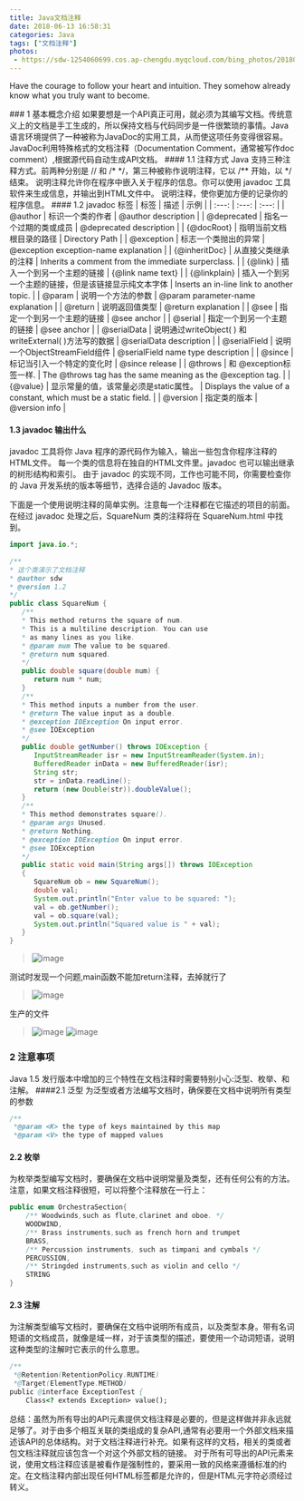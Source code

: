```yaml
---
title: Java文档注释
date: 2018-06-13 16:58:31
categories: Java
tags: ["文档注释"]
photos:
 - https://sdw-1254060699.cos.ap-chengdu.myqcloud.com/bing_photos/20180613.jpg
---
```


<p class="description">Have the courage to follow your heart and intuition. They somehow already know what you truly want to become.</p>
<!-- more -->
### 1 基本概念介绍
如果要想是一个API真正可用，就必须为其编写文档。传统意义上的文档是手工生成的，所以保持文档与代码同步是一件很繁琐的事情。Java语言环境提供了一种被称为JavaDoc的实用工具，从而使这项任务变得很容易。JavaDoc利用特殊格式的文档注释（Documentation Comment，通常被写作doc comment）,根据源代码自动生成API文档。
#### 1.1 注释方式
Java 支持三种注释方式。前两种分别是 // 和 /* */，第三种被称作说明注释，它以 /** 开始，以 */结束。
说明注释允许你在程序中嵌入关于程序的信息。你可以使用 javadoc 工具软件来生成信息，并输出到HTML文件中。
说明注释，使你更加方便的记录你的程序信息。
#### 1.2 javadoc 标签
| 标签     | 描述 | 示例   |
| :---: | :---: | :---: |
| @author | 标识一个类的作者 |  @author description    |
| @deprecated	    | 指名一个过期的类或成员	  |  @deprecated description
   |
| {@docRoot}     | 指明当前文档根目录的路径	   |  Directory Path  |
| @exception    | 标志一个类抛出的异常	   |  @exception exception-name explanation
  |
| {@inheritDoc}    | 从直接父类继承的注释	   |  Inherits a comment from the immediate surperclass.
  |
| {@link}   | 插入一个到另一个主题的链接	   |  	{@link name text}  |
| {@linkplain}   | 插入一个到另一个主题的链接，但是该链接显示纯文本字体	   |  	Inserts an in-line link to another topic.  |
| @param  | 说明一个方法的参数		   |  	@param parameter-name explanation
  |
| @return  | 说明返回值类型	   |  	@return explanation
  |
| @see	   | 指定一个到另一个主题的链接	   |  	@see anchor  |
| @serial	   | 指定一个到另一个主题的链接	   |  	@see anchor  |
| @serialData		   | 说明通过writeObject( ) 和 writeExternal( )方法写的数据	   |  	@serialData description  |
| @serialField		   | 	说明一个ObjectStreamField组件	   |  		@serialField name type description  |
| @since	   | 标记当引入一个特定的变化时		   |  	@since release  |
| @throws	   | 和 @exception标签一样.	   |  	The @throws tag has the same meaning as the @exception tag.  |
| {@value}	   | 显示常量的值，该常量必须是static属性。		   |  	Displays the value of a constant, which must be a static field.  |
| @version	   | 指定类的版本	   |  	@version info  |

#### 1.3 javadoc 输出什么

javadoc 工具将你 Java 程序的源代码作为输入，输出一些包含你程序注释的HTML文件。
每一个类的信息将在独自的HTML文件里。javadoc 也可以输出继承的树形结构和索引。
由于 javadoc 的实现不同，工作也可能不同，你需要检查你的 Java 开发系统的版本等细节，选择合适的 Javadoc 版本。

下面是一个使用说明注释的简单实例。注意每一个注释都在它描述的项目的前面。
在经过 javadoc 处理之后，SquareNum 类的注释将在 SquareNum.html 中找到。
``` java
import java.io.*;
 
/**
* 这个类演示了文档注释
* @author sdw
* @version 1.2
*/
public class SquareNum {
   /**
   * This method returns the square of num.
   * This is a multiline description. You can use
   * as many lines as you like.
   * @param num The value to be squared.
   * @return num squared.
   */
   public double square(double num) {
      return num * num;
   }
   /**
   * This method inputs a number from the user.
   * @return The value input as a double.
   * @exception IOException On input error.
   * @see IOException
   */
   public double getNumber() throws IOException {
      InputStreamReader isr = new InputStreamReader(System.in);
      BufferedReader inData = new BufferedReader(isr);
      String str;
      str = inData.readLine();
      return (new Double(str)).doubleValue();
   }
   /**
   * This method demonstrates square().
   * @param args Unused.
   * @return Nothing.
   * @exception IOException On input error.
   * @see IOException
   */
   public static void main(String args[]) throws IOException
   {
      SquareNum ob = new SquareNum();
      double val;
      System.out.println("Enter value to be squared: ");
      val = ob.getNumber();
      val = ob.square(val);
      System.out.println("Squared value is " + val);
   }
}
```

>![image](https://sdw-1254060699.cos.ap-chengdu.myqcloud.com/2018061301.png)

测试时发现一个问题,main函数不能加return注释，去掉就行了

>![image](https://sdw-1254060699.cos.ap-chengdu.myqcloud.com/2018061302.png)

生产的文件

>![image](https://sdw-1254060699.cos.ap-chengdu.myqcloud.com/2018061303.png)
>![image](https://sdw-1254060699.cos.ap-chengdu.myqcloud.com/2018061304.png)



### 2 注意事项
Java 1.5 发行版本中增加的三个特性在文档注释时需要特别小心:泛型、枚举、和注解。
####2.1 泛型
为泛型或者方法编写文档时，确保要在文档中说明所有类型的参数
``` java
/**
 *@param <K> the type of keys maintained by this map
 *@param <V> the type of mapped values
```
#### 2.2 枚举
为枚举类型编写文档时，要确保在文档中说明常量及类型，还有任何公有的方法。
注意，如果文档注释很短，可以将整个注释放在一行上：
``` java
public enum OrchestraSection{
    /** Woodwinds,such as flute,clarinet and oboe. */
    WOODWIND,
    /** Brass instruments,such as french horn and trumpet
    BRASS,
    /** Percussion instruments, such as timpani and cymbals */
    PERCUSSION,
    /** Stringded instruments,such as violin and cello */
    STRING
}
```
#### 2.3 注解
为注解类型编写文档时，要确保在文档中说明所有成员，以及类型本身。带有名词短语的文档成员，就像是域一样，对于该类型的描述，要使用一个动词短语，说明这种类型的注解时它表示的什么意思。
``` java
/**
 *@Retention(RetentionPolicy.RUNTIME)
 *@Target(ElementType.METHOD)
public @interface ExceptionTest {
    Class<? extends Exception> value();
```

总结：虽然为所有导出的API元素提供文档注释是必要的，但是这样做并非永远就足够了。对于由多个相互关联的类组成的复杂API,通常有必要用一个外部文档来描述该API的总体结构。对于文档注释进行补充。如果有这样的文档，相关的类或者包文档注释就应该包含一个对这个外部文档的链接。
对于所有可导出的API元素来说，使用文档注释应该是被看作是强制性的，要采用一致的风格来遵循标准的约定。在文档注释内部出现任何HTML标签都是允许的，但是HTML元字符必须经过转义。






